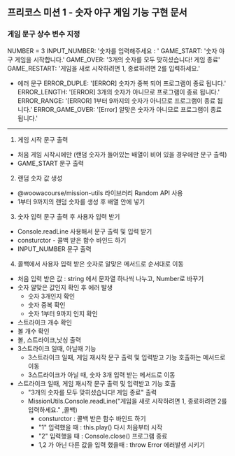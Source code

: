 ## 프리코스 미션 1 - 숫자 야구 게임 기능 구현 문서

### 게임 문구 상수 변수 지정

NUMBER = 3
INPUT_NUMBER: '숫자를 입력해주세요 : '
GAME_START: '숫자 야구 게임을 시작합니다.'
GAME_OVER: '3개의 숫자를 모두 맞히셨습니다! 게임 종료'
GAME_RESTART: '게임을 새로 시작하려면 1, 종료하려면 2를 입력하세요.'

- 에러 문구
  ERROR_DUPLE: '[ERROR] 숫자가 중복 되어 프로그램이 종료 됩니다.'
  ERROR_LENGTH: '[ERROR] 3개의 숫자가 아니므로 프로그램이 종료 됩니다.'
  ERROR_RANGE: '[ERROR] 1부터 9까지의 숫자가 아니므로 프로그램이 종료 됩니다.'
  ERROR_GAME_OVER: '[Error] 알맞은 숫자가 아니므로 프로그램이 종료 됩니다.'

---

1. 게임 시작 문구 출력

- 처음 게임 시작시에만 (랜덤 숫자가 들어있는 배열이 비어 있을 경우에만 문구 출력)
- GAME_START 문구 출력

2. 랜덤 숫자 값 생성

- @woowacourse/mission-utils 라이브러리 Random API 사용
- 1부터 9까지의 랜덤 숫자를 생성 후 배열 안에 넣기

3. 숫자 입력 문구 출력 후 사용자 입력 받기

- Console.readLine 사용해서 문구 출력 및 입력 받기
- consturctor - 콜백 받은 함수 바인드 하기
- INPUT_NUMBER 문구 출력

4. 콜백에서 사용자 입력 받은 숫자로 알맞은 메서드로 순서대로 이동

- 처음 입력 받은 값 : string 에서 문자열 하나씩 나누고, Number로 바꾸기
- 숫자 알맞은 값인지 확인 후 에러 발생
  - 숫자 3개인지 확인
  - 숫자 중복 확인
  - 숫자 1부터 9까지 인지 확인
- 스트라이크 개수 확인
- 볼 개수 확인
- 볼, 스트라이크,낫싱 출력
- 3스트라이크 일때, 아닐때 기능
  - 3스트라이크 일때, 게임 재시작 문구 출력 및 입력받고 기능 호출하는 메서드로 이동
  - 3스트라이크가 아닐 때, 숫자 3개 입력 받는 메서드로 이동
- 스트라이크 일때, 게임 재시작 문구 출력 및 입력받고 기능 호출
  - "3개의 숫자를 모두 맞히셨습니다! 게임 종료" 출력
  - MissionUtils.Console.readLine("게임을 새로 시작하려면 1, 종료하려면 2를 입력하세요." ,콜백)
    - consturctor : 콜백 받은 함수 바인드 하기
    - "1" 입력했을 때 : this.play() 다시 처음부터 시작
    - "2" 입력했을 때 : Console.close() 프로그램 종료
    - 1,2 가 아닌 다른 값을 입력 했을때 : throw Error 에러발생 시키기
